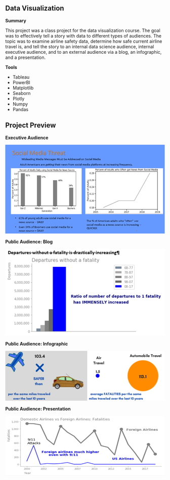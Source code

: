 ## Data Visualization
**Summary**

This project was a class project for the data visualization course.  The goal was to effectively tell a story with data to different types of audiences.  The topic was to examine airline safety data, determine how safe current airline travel is, and tell the story to an internal data science audience, internal executive audience, and to an external audience via a blog, an infographic, and a presentation.

**Tools**

* Tableau
* PowerBI
* Matplotlib
* Seaborn
* Plotly
* Numpy
* Pandas

## Project Preview

**Executive Audience**

![Exec](/Images/Exec.PNG)


**Public Audience:  Blog**

![Blog](/Images/Blog.PNG)


**Public Audience:  Infographic**

![Infographic](Images/Infographic.PNG)


**Public Audience:  Presentation**

![Presentation](/Images/Presentation.PNG)


